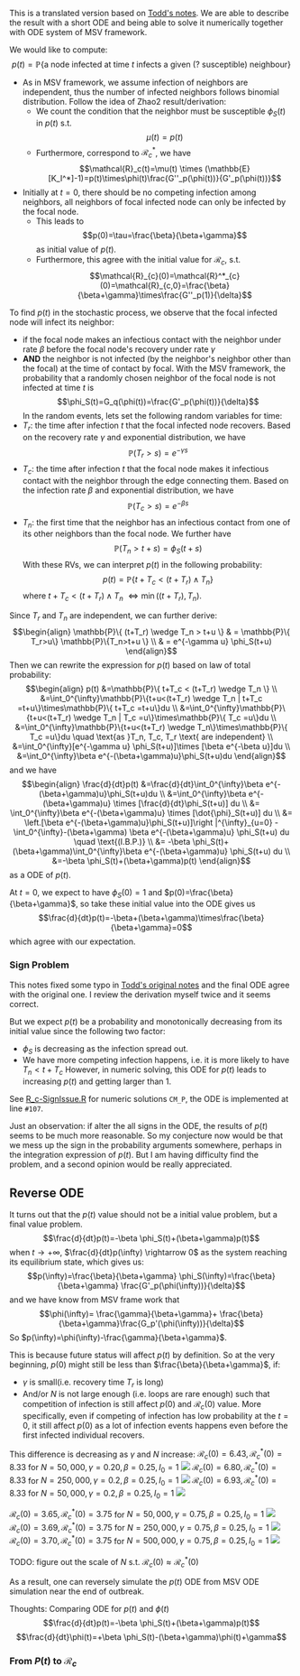 This is a translated version based on [Todd's notes](outputs/Rc.pdf).
We are able to describe the result with a short ODE and being able to solve it numerically together with ODE system of MSV framework.

We would like to compute:
$$p(t)=\mathbb{P}\{\text{a node infected at time } t \text{ infects a given (? susceptible) neighbour}\}$$
- As in MSV framework, we assume infection of neighbors are independent, thus the number of infected neighbors follows binomial distribution. Follow the idea of Zhao2 result/derivation:
	- We count the condition that the neighbor must be susceptible $\phi_S(t)$ in $p(t)$ s.t. $$\mu(t)=p(t)$$
	- Furthermore, correspond to $\mathcal{R}^*_{c}$, we have $$\mathcal{R}_c(t)=\mu(t) \times (\mathbb{E}[K_I^*]-1)=p(t)\times\phi(t)\frac{G''_p(\phi(t))}{G'_p(\phi(t))}$$
- Initially at $t=0$, there should be no competing infection among neighbors, all neighbors of focal infected node can only be infected by the focal node.
	- This leads to $$p(0)=\tau=\frac{\beta}{\beta+\gamma}$$ as initial value of $p(t)$.
	- Furthermore, this agree with the initial value for $\mathcal{R}_c$, s.t.$$\mathcal{R}_{c}(0)=\mathcal{R}^*_{c}(0)=\mathcal{R}_{c,0}=\frac{\beta}{\beta+\gamma}\times\frac{G''_p(1)}{\delta}$$

To find $p(t)$ in the stochastic process, we observe that the focal infected node will infect its neighbor:
- if the focal node makes an infectious contact with the neighbor under rate $\beta$ before the focal node's recovery under rate $\gamma$
- $\textbf{AND}$ the neighbor is not infected (by the neighbor's neighbor other than the focal) at the time of contact by focal.
With the MSV framework, the probability that a randomly chosen neighbor of the focal node is not infected at time $t$ is $$\phi_S(t)=G_q(\phi(t))=\frac{G'_p(\phi(t))}{\delta}$$
In the random events, lets set the following random variables for time:
- $T_r$: the time after infection $t$ that the focal infected node recovers. Based on the recovery rate $\gamma$ and exponential distribution, we have$$\mathbb{P}(T_r>s)=e^{-\gamma s}$$
- $T_c$: the time after infection $t$ that the focal node makes it infectious contact with the neighbor through the edge connecting them. Based on the infection rate $\beta$ and exponential distribution, we have $$\mathbb{P}(T_c>s)=e^{-\beta s}$$
- $T_n$: the first time that the neighbor has an infectious contact from one of its other neighbors than the focal node. We further have $$\mathbb{P}(T_n>t+s)=\phi_S(t+s)$$
With these RVs, we can interpret $p(t)$ in the following probability: $$p(t)=\mathbb{P}\{ t+T_c < (t+T_r) \wedge T_n \}$$ where $t+T_c < (t+T_r) \wedge T_n \ \Leftrightarrow \min((t+T_r),T_n)$.

Since $T_r$ and $T_n$ are independent, we can further derive: 
$$\begin{align}
\mathbb{P}\{ (t+T_r) \wedge T_n > t+u \} & = \mathbb{P}\{ T_r>u\} \mathbb{P}\{T_n>t+u \}
\\
& = e^{-\gamma u} \phi_S(t+u)
\end{align}$$
Then we can rewrite the expression for $p(t)$ based on law of total probability:
$$\begin{align}
p(t) &=\mathbb{P}\{ t+T_c < (t+T_r) \wedge T_n \}
\\
&=\int_0^{\infty}\mathbb{P}\{t+u<(t+T_r) \wedge T_n | t+T_c =t+u\}\times\mathbb{P}\{ t+T_c =t+u\}du
\\
&=\int_0^{\infty}\mathbb{P}\{t+u<(t+T_r) \wedge T_n | T_c =u\}\times\mathbb{P}\{ T_c =u\}du
\\
&=\int_0^{\infty}\mathbb{P}\{t+u<(t+T_r) \wedge T_n\}\times\mathbb{P}\{ T_c =u\}du \quad \text{as }T_n, T_c, T_r \text{ are independent}
\\
&=\int_0^{\infty}[e^{-\gamma u} \phi_S(t+u)]\times [\beta e^{-\beta u}]du
\\
&=\int_0^{\infty}\beta e^{-(\beta+\gamma)u}\phi_S(t+u)du
\end{align}$$
and we have
$$\begin{align}
\frac{d}{dt}p(t) &=\frac{d}{dt}\int_0^{\infty}\beta e^{-(\beta+\gamma)u}\phi_S(t+u)du
\\
&=\int_0^{\infty}\beta e^{-(\beta+\gamma)u} \times [\frac{d}{dt}\phi_S(t+u)] du
\\
&= \int_0^{\infty}\beta e^{-(\beta+\gamma)u} \times [\dot{\phi}_S(t+u)] du
\\
&= \left.[\beta e^{-(\beta+\gamma)u}\phi_S(t+u)]\right |^{\infty}_{u=0} -\int_0^{\infty}-(\beta+\gamma) \beta e^{-(\beta+\gamma)u} \phi_S(t+u) du  \quad \text{(I.B.P.)}
\\
&= -\beta \phi_S(t)+(\beta+\gamma)\int_0^{\infty}\beta e^{-(\beta+\gamma)u} \phi_S(t+u) du
\\
&=-\beta \phi_S(t)+(\beta+\gamma)p(t)
\end{align}$$
as a ODE of $p(t)$.

At $t=0$, we expect to have $\phi_S(0)=1$ and $p(0)=\frac{\beta}{\beta+\gamma}$, so take these initial value into the ODE gives us $$\frac{d}{dt}p(t)=-\beta+(\beta+\gamma)\times\frac{\beta}{\beta+\gamma}=0$$ which agree with our expectation.

### Sign Problem
This notes fixed some typo in [Todd's original notes](outputs/Rc.pdf) and the final ODE agree with the original one. I review the derivation myself twice and it seems correct.

But we expect $p(t)$ be a probability and monotonically decreasing from its initial value since the following two factor:
- $\phi_S$ is decreasing as the infection spread out.
- We have more competing infection happens, i.e. it is more likely to have $T_n<t+T_c$ 
However, in numeric solving, this ODE for $p(t)$ leads to increasing $p(t)$ and getting larger than 1. 

See [R_c-SignIssue.R](R_c-SignIssue.R) for numeric solutions `CM_P`, the ODE is implemented at line `#107`.

Just an observation: if alter the all signs in the ODE, the results of $p(t)$ seems to be much more reasonable. 
So my conjecture now would be that we mess up the sign in the probability arguments somewhere, perhaps in the integration expression of $p(t)$.
But I am having difficulty find the problem, and a second opinion would be really appreciated.

## Reverse ODE
It turns out that the $p(t)$ value should not be a initial value problem, but a final value problem.
$$\frac{d}{dt}p(t)=-\beta \phi_S(t)+(\beta+\gamma)p(t)$$
when $t\rightarrow +\infty$, $\frac{d}{dt}p(\infty) \rightarrow 0$ as the system reaching its equilibrium state, which gives us:$$p(\infty)=\frac{\beta}{\beta+\gamma} \phi_S(\infty)=\frac{\beta}{\beta+\gamma} \frac{G'_p(\phi(\infty))}{\delta}$$
and we have know from MSV frame work that 
$$\phi(\infty)= \frac{\gamma}{\beta+\gamma}+ \frac{\beta}{\beta+\gamma}\frac{G_p'(\phi(\infty))}{\delta}$$
So $p(\infty)=\phi(\infty)-\frac{\gamma}{\beta+\gamma}$.

This is because future status will affect $p(t)$ by definition. So at the very beginning, $p(0)$ might still be less than $\frac{\beta}{\beta+\gamma}$, if:
- $\gamma$ is small(i.e. recovery time $T_r$ is long) 
- And/or $N$ is not large enough (i.e. loops are rare enough) 
such that competition of infection is still affect $p(0)$ and $\mathcal{R}_c(0)$ value.
More specifically, even if competing of infection has low probability at the $t=0$, it still affect $p(0)$ as a lot of infection events happens even before the first infected individual recovers.

This difference is decreasing as $\gamma$ and $N$ increase:
$\mathcal{R}_c(0)=6.43, \mathcal{R}^*_c(0)=8.33$ for $N=50,000, \gamma=0.20, \beta=0.25, I_0=1$
![](SimData/50K_g020_sol.png)
$\mathcal{R}_c(0)=6.80, \mathcal{R}^*_c(0)=8.33$ for $N=250,000, \gamma=0.2, \beta=0.25, I_0=1$
![](SimData/250K_g020_sol.png)
$\mathcal{R}_c(0)=6.93, \mathcal{R}^*_c(0)=8.33$ for $N=50,000, \gamma=0.2, \beta=0.25, I_0=1$
![](SimData/250K_g020_sol.png)

$\mathcal{R}_c(0)=3.65, \mathcal{R}^*_c(0)=3.75$ for $N=50,000, \gamma=0.75, \beta=0.25, I_0=1$
![](SimData/50K_g075_sol.png)
$\mathcal{R}_c(0)=3.69, \mathcal{R}^*_c(0)=3.75$ for $N=250,000, \gamma=0.75, \beta=0.25, I_0=1$
![](SimData/250K_g075_sol.png)
$\mathcal{R}_c(0)=3.70, \mathcal{R}^*_c(0)=3.75$ for $N=500,000, \gamma=0.75, \beta=0.25, I_0=1$
![](SimData/500K_g075_sol.png)


TODO: figure out the scale of $N$ s.t. $\mathcal{R}_c(0) \approx \mathcal{R}^*_c(0)$

As a result, one can reversely simulate the $p(t)$ ODE from MSV ODE simulation near the end of outbreak.



Thoughts: Comparing ODE for $p(t)$ and $\phi(t)$
$$\frac{d}{dt}p(t)=-\beta \phi_S(t)+(\beta+\gamma)p(t)$$
$$\frac{d}{dt}\phi(t)=+\beta \phi_S(t)-(\beta+\gamma)\phi(t)+\gamma$$



### From $P(t)$ to $\mathcal{R}_c$ 

